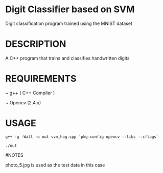 # Digit Classifier based on SVM

Digit classification program trained using the MNIST dataset

# DESCRIPTION

A C++ program that trains and classifies handwritten digits 

# REQUIREMENTS

~ g++ ( C++ Compiler )

~ Opencv (2.4.x)

# USAGE
```
g++ -g -Wall -o out svm_hog.cpp `pkg-config opencv --libs --cflags`

./out
```

#NOTES

photo_5.jpg is used as the test data in this case
